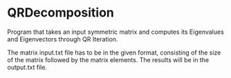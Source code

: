 # QRDecomposition
Program that takes an input symmetric matrix and computes its Eigenvalues and Eigenvectors through QR Iteration.

The matrix input.txt file has to be in the given format, consisting of the size of the matrix followed by the matrix elements.
The results will be in the output.txt file.
